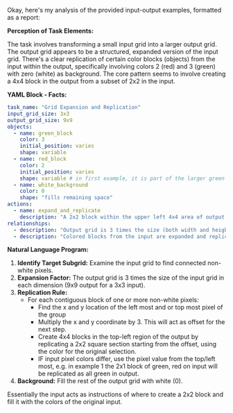 Okay, here's my analysis of the provided input-output examples, formatted as a report:

**Perception of Task Elements:**

The task involves transforming a small input grid into a larger output grid. The output grid appears to be a structured, expanded version of the input grid. There's a clear replication of certain color blocks (objects) from the input within the output, specifically involving colors 2 (red) and 3 (green) with zero (white) as background. The core pattern seems to involve creating a 4x4 block in the output from a subset of 2x2 in the input.

**YAML Block - Facts:**


```yaml
task_name: "Grid Expansion and Replication"
input_grid_size: 3x3
output_grid_size: 9x9
objects:
  - name: green_block
    color: 3
    initial_position: varies
    shape: variable
  - name: red_block
    color: 2
    initial_position: varies
    shape: variable # in first example, it is part of the larger green object
  - name: white_background
    color: 0
    shape: "fills remaining space"
actions:
  - name: expand_and_replicate
    description: "A 2x2 block within the upper left 4x4 area of output is created for each non-white 2x1 or 1x2 block of the input"
relationships:
  - description: "Output grid is 3 times the size (both width and height) of the input grid."
  - description: "Colored blocks from the input are expanded and replicated in a specific quadrant of the output."
```


**Natural Language Program:**

1. **Identify Target Subgrid:** Examine the input grid to find connected non-white pixels.
2. **Expansion Factor:** The output grid is 3 times the size of the input grid in each dimension (9x9 output for a 3x3 input).
3. **Replication Rule:**
    * For each contiguous block of one or more non-white pixels:
      * Find the x and y location of the left most and or top most pixel of the group
      * Multiply the x and y coordinate by 3. This will act as offset for the next step.
      * Create 4x4 blocks in the top-left region of the output by replicating a 2x2 square section starting from the offset, using the color for the original selection.
      * IF input pixel colors differ, use the pixel value from the top/left most,
        e.g. in example 1 the 2x1 block of green, red on input will be replicated
        as all green in output.
4. **Background:** Fill the rest of the output grid with white (0).

Essentially the input acts as instructions of where to create a 2x2 block and fill it with the colors of the original input.
